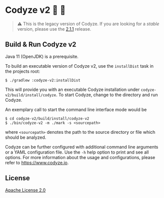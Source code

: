 # Codyze v2 :mag_right: :rocket:

> :warning: This is the legacy version of Codyze.
> If you are looking for a _stable_ version, please use the [2.1.1](https://github.com/Fraunhofer-AISEC/codyze/releases/tag/v2.1.1) release.

## Build & Run Codyze v2

Java 11 (OpenJDK) is a prerequisite.

To build an executable version of Codyze v2, use the `installDist` task in the projects root:

```shell
$ ./gradlew :codyze-v2:installDist
```

This will provide you with an executable Codyze installation under `codyze-v2/build/install/codyze`.
To start Codyze, change to the directory and run Codyze.


An exemplary call to start the command line interface mode would be

```shell
$ cd codyze-v2/build/install/codyze-v2
$ ./bin/codyze-v2 -m ./mark -s <sourcepath>
```
where `<sourcepath>` denotes the path to the source directory or file which should be analyzed.

Codyze can be further configured with additional command line arguments or a YAML configuration file.
Use the `-h` help option to print and see all options.
For more information about the usage and configurations, please refer to https://www.codyze.io.

## License

[Apache License 2.0](../LICENSE)
